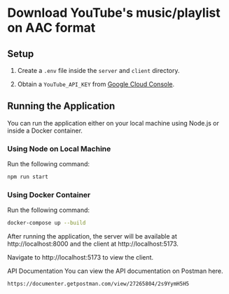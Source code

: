 # Download YouTube's music/playlist on AAC format

## Setup

1. Create a `.env` file inside the `server` and `client` directory.

2. Obtain a `YouTube_API_KEY` from [Google Cloud Console](https://console.cloud.google.com/).

## Running the Application

You can run the application either on your local machine using Node.js or inside a Docker container.

### Using Node on Local Machine

Run the following command:

```bash
npm run start
```

### Using Docker Container

Run the following command:

```bash
docker-compose up --build
```

After running the application, the server will be available at http://localhost:8000 and the client at http://localhost:5173.

Navigate to http://localhost:5173 to view the client.

API Documentation
You can view the API documentation on Postman here.

```
https://documenter.getpostman.com/view/27265804/2s9YymH5H5
```
